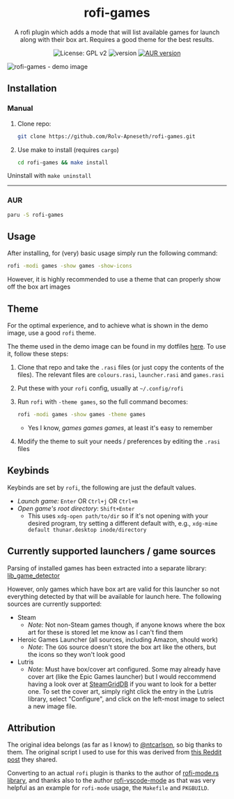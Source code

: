 <h1 align="center">rofi-games</h1>

<p align="center">A rofi plugin which adds a mode that will list available games for launch along with their box art. Requires a good theme for the best results.</p>

<p align="center">
  <img src="https://img.shields.io/badge/License-GPL_v2-green.svg" alt="License: GPL v2" />
  <img src="https://img.shields.io/github/v/tag/rolv-apneseth/rofi-games?label=version&color=blueviolet" alt="version" />
  <a href="https://aur.archlinux.org/packages/rofi-games"><img src="https://img.shields.io/aur/version/rofi-games" alt="AUR version" /></a>
</p>

<img alt="rofi-games - demo image" src="https://user-images.githubusercontent.com/69486699/235387869-ecf5aa58-99bb-46d2-96e8-871773adc4d1.png" />

## Installation

### Manual

1. Clone repo:

    ```bash
    git clone https://github.com/Rolv-Apneseth/rofi-games.git
    ```

2. Use make to install (requires `cargo`)

    ```bash
    cd rofi-games && make install
    ```

Uninstall with `make uninstall`

---

### AUR

```bash
paru -S rofi-games
```

## Usage

After installing, for (very) basic usage simply run the following command:

```bash
rofi -modi games -show games -show-icons
```

However, it is highly recommended to use a theme that can properly show off the box art images

## Theme

For the optimal experience, and to achieve what is shown in the demo image, use a good `rofi` theme.

The theme used in the demo image can be found in my dotfiles [here](https://github.com/Rolv-Apneseth/.dotfiles/tree/main/rofi/.config/rofi). To use it, follow these steps:

1. Clone that repo and take the `.rasi` files (or just copy the contents of the files). The relevant files are `colours.rasi`, `launcher.rasi` and `games.rasi`
2. Put these with your `rofi` config, usually at `~/.config/rofi`
3. Run `rofi` with `-theme games`, so the full command becomes:

    ```bash
    rofi -modi games -show games -theme games
    ```

    - Yes I know, *games games games*, at least it's easy to remember

4. Modify the theme to suit your needs / preferences by editing the `.rasi` files

## Keybinds

Keybinds are set by `rofi`, the following are just the default values.

- *Launch game:* `Enter` OR `Ctrl+j` OR `Ctrl+m`
- *Open game's root directory*: `Shift+Enter`
  - This uses `xdg-open path/to/dir` so if it's not opening with your desired program, try setting a different default with, e.g., `xdg-mime default thunar.desktop inode/directory`

## Currently supported launchers / game sources

Parsing of installed games has been extracted into a separate library: [lib_game_detector](https://github.com/Rolv-Apneseth/lib_game_detector)

However, only games which have box art are valid for this launcher so not everything detected by that will be available for launch here. The following sources are currently supported:

- Steam
  - *Note:* Not non-Steam games though, if anyone knows where the box art for these is stored let me know as I can't find them
- Heroic Games Launcher (all sources, including Amazon, should work)
  - *Note*: The `GOG` source doesn't store the box art like the others, but the icons so they won't look good
- Lutris
  - *Note:* Must have box/cover art configured. Some may already have cover art (like the Epic Games launcher) but I would reccommend having a look over at [SteamGridDB](https://www.steamgriddb.com/grids) if you want to look for a better one. To set the cover art, simply right click the entry in the Lutris library, select "Configure", and click on the left-most image to select a new image file.

## Attribution

The original idea belongs (as far as I know) to [@ntcarlson](https://github.com/ntcarlson), so big thanks to them. The original script I used to use for this was derived from [this Reddit post](https://www.reddit.com/r/unixporn/comments/p5b0qv/i3_misusing_rofi_as_a_game_launcher/) they shared.

Converting to an actual `rofi` plugin is thanks to the author of [rofi-mode.rs library](https://github.com/SabrinaJewson/rofi-mode.rs), and thanks also to the author [rofi-vscode-mode](https://github.com/fuljo/rofi-vscode-mode) as that was very helpful as an example for `rofi-mode` usage, the `Makefile` and `PKGBUILD`.
